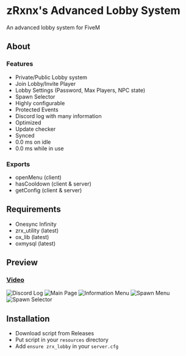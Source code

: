 # zRxnx's Advanced Lobby System

An advanced lobby system for FiveM

## About

### Features

- Private/Public Lobby system
- Join Lobby/Invite Player
- Lobby Settings (Password, Max Players, NPC state)
- Spawn Selector
- Highly configurable
- Protected Events
- Discord log with many information
- Optimized
- Update checker
- Synced
- 0.0 ms on idle
- 0.0 ms while in use

### Exports

- openMenu (client)
- hasCooldown (client & server)
- getConfig (client & server)

## Requirements

- Onesync Infinity
- zrx_utility (latest)
- ox_lib (latest)
- oxmysql (latest)

## Preview

### [Video]()

![Discord Log](https://i.imgur.com/TDfftS2.png)
![Main Page](https://i.imgur.com/P65vJDk.png)
![Information Menu](https://i.imgur.com/AiyVUVl.png)
![Spawn Menu](https://i.imgur.com/to8g1Ae.png)
![Spawn Selector](https://i.imgur.com/QlVzxmk.png)

## Installation

- Download script from Releases
- Put script in your `resources` directory
- Add `ensure zrx_lobby` in your `server.cfg`

